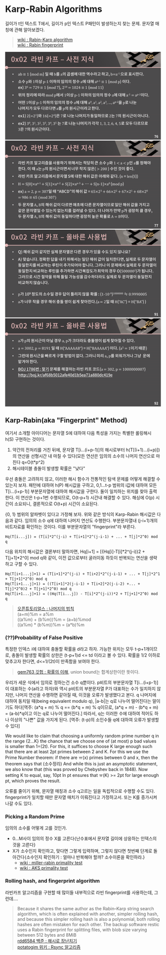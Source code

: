 # Karp-Rabin Algorithms
길이가 t인 텍스트 T에서, 길이가 p인 텍스트 P패턴이 발생하는지 찾는 문제. 문자열 매칭에 관해 알아보겠다.
> [wiki : Rabin-Karp algorithm](https://en.wikipedia.org/wiki/Rabin%E2%80%93Karp_algorithm)  
> [wiki : Rabin fingerprint](https://en.wikipedia.org/wiki/Rabin_fingerprint)  

![](../img/99AEA8435D18E8B327.png)
![](../img/999EE4435D18E8B428.png)
![](../img/99AFF5435D18E8BB27.png)
![](../img/9964B5435D18E8BC35.png)

## Karp-Rabin(aka "Fingerprint" Method)
여기서 소개할 아이디어는 문자열 S에 대하여 다음 특성을 가지는 특별한 롤링해시 h(S) 구현하는 것이다.
1. 약간의 전처리를 거친 뒤에, 문자열 T[i...(i+p-1)]의 해시로부터 h(T[(i+1)...(i+p)])의 연산을 선형시간 내 마칠 수 있다(모든 연산은 임의의 소수의 나머지 연산으로 마친다  q=O(t\*p^2)
2. 해시테이블 충돌이 발생할 확률은 "낮다"

우선 충돌은 고려하지 않고, 이러한 해시 함수가 전통적인 탐색 문제를 어떻게 해결할 수 있는지 보자. 패턴에 대하여 h(P) 해시값을 구하고, 0,1...t-p 범위의 i값에 대하여 모든 T[i...(i+p-1)] 부분문자열에 대하여 해시값을 구한다. 둘이 일치하는 위치를 찾아 출력한다. 이 연산은 t-p+1번 수행되므로, O(t-p+1) 시간내 해결할 수 있다. 해싱에 O(p) 시간이 소요되니, 결론적으로 O(t+p) 시간이 소요된다.

{0, 1} 범위의 알파벳이 있다고 가정해 보자. 위와 같은 방식의 Karp-Rabin 해시값은 다음과 같다. 임의의 소수 q에 대하여 나머지 연산도 수행한다. 부분문자열내 (j-i+1)개의 비트자료를 확인하는 것이다. 이를 부분문자열의 "fingerprint"라 부른다.
```
Hq(T[i...j]) = (T[i]*2^(j-i) + T[i+1]*2^(j-i-1) + ... + T[j]*2^0) mod q
```

다음 위치의 해시값은 결론부터 말하자면, Hq[i+1] = [{Hq[i]-T[i]\*2^(j-i)}2 + T[j+1]\*2^0] mod q와 같이, 이전 값으로부터 굴러이동 하듯이 반복되는 연산을 생략하고 구할 수 있다.
```
Hq(T[i+1...j]+1) = (T[i+1]*2^(j-i) + T[i+2]*2^(j-i-1) + ... + T[j]*2^1 + T[j+1]*2^0) mod q
Hq(T[i+1...j]+1) = ((T[i+1]*2(j-i-1) + T[i+2]*2(j-i-2) +... + T[j]*2^0)2 + T[j+1]*2^0) mod q
Hq(T[i+1...j]+1) = ((Hq(T[i...j]) - T[i]*2^(j-i))*2 + T[j+1]*2^0) mod q
```
> [오픈튜토리얼스 : 나머지의 법칙](https://opentutorials.org/module/1544/9532)  
> (a+m)%m = a%m  
> ((a%m) + (b%m))%m = (a+b)%mod  
> ((a%m) \* (b%m))%m = (a\*b)%m  

### (??)Probability of False Positive
특정한 인덱스 i에 대하여 충돌할 확률을 d라고 하자. 가능한 위치는 모두 t-p+1개이므로, 충돌이 발생할 확률의 상한은 (t-p+1)d <= td 이라고 볼 수 있다. 확률을 1/2 이하로 맞추고자 한다면, d<=1/(2t)이 만족함을 보여야 한다.  
> [gem763 깃헙 : 확률의 이해](https://gem763.github.io/probability%20theory/%ED%99%95%EB%A5%A0%EC%9D%98-%EC%9D%B4%ED%95%B4.html), union bound는 합계상한이란 뜻이다.  

우리가 세운 식에서 임의로 정하는건 소수 q뿐이다. p비트의 부분문자열 T[i...(i+p-1)]이 대표하는 수(a라고 하자)와 역시 p비트의 부분문자열 P가 대표하는 수가 일치하지 않지만, 나머지 연산을 수행하면 같아질 때, 이것을 오류가 발생했다고 본다. q 나머지에 대하여 동치일 때(being equivalent modulo q), |a-b|는 q로 나누어 떨어진다는 말이기도 하다[역주: (a\*q + m) % q == (b\*q + m) % q이므로, (a\*q + m) - (b\*q + m) = (a-b)\*q이고 이는 q로 나누어 떨어진다.] 따라서, q는 이러한 수에 대하여 적어도 하나 이상의 "나쁜" 값을 가지게 된다. [역주: (t-p)의 소인수들 q에 대하여 오류가 발생할 수 있다]

We would like to claim that choosing a uniformly random prime number q in the range {2...K} the chance that we choose one of (at most) p bad values is smaller than 1=(2t). For this, it suffices to choose K large enough such that there are at least 2pt primes between 2 and K. For this we use the Prime Number theorem: if there are ㅠ(x) primes between 0 and x, then the theorem says that (소수정리) And while this is just an asymptotic statement, we also know that (this was proved by Chebyshev back in 1848). Now setting K to equal, say, 10pt ln pt ensures that ㅠ(K) >= 2pt for large enough pt, which proves the result.

오류를 줄이기 위해, 문자열 매칭과 소수 q고르는 일을 독립적으로 수행할 수도 있다. fingerprint가 일치할 때만 문자열 매치가 이뤄진다고 가정하고서. 또는 K를 증가시켜나갈 수도 있다.

### Picking a Random Prime
임의의 소수를 어떻게 고를 것인가.
- 0...M사이 임의의 정수 X를 고른다{난수표에서 문자열 길이에 상응하는 인덱스의 것을 고른다}
- X가 소수인지 확인하고, 맞다면 그렇게 입력하며, 그렇지 않다면 첫번째 단계로 돌아간다{소수인지 확인하기 : 얼마나 반복해야 할까? 소수이론을 확인하라.}
  - [wiki : miller-rabin primality test](https://en.wikipedia.org/wiki/Miller%E2%80%93Rabin_primality_test)
  - [wiki : AKS primality test](https://en.wikipedia.org/wiki/AKS_primality_test)
  
### Rolling hash, and fingerprint algorithm
라빈카프 알고리즘을 구현할 때 많이들 내부적으로 라빈 fingerprint를 사용하는데, 그런데....

> Because it shares the same author as the Rabin–Karp string search algorithm, which is often explained with another, simpler rolling hash, and because this simpler rolling hash is also a polynomial, both rolling hashes are often mistaken for each other. The backup software restic uses a Rabin fingerprint for splitting files, with blob size varying between 512 bytes and 8MiB  
> [rdd6584 백준 : 해시로 장난치기](https://www.acmicpc.net/blog/view/67)  
> [potatogim 위키 : Rsync 알고리즘](https://www.potatogim.net/wiki/Rsync_%EC%95%8C%EA%B3%A0%EB%A6%AC%EC%A6%98)
